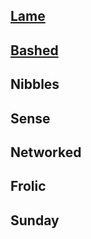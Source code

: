 

## [Lame](/hackthebox/lame/index.md)
## [Bashed](/hackthebox/bashed/index.md)
## Nibbles
## Sense
## Networked
## Frolic
## Sunday

